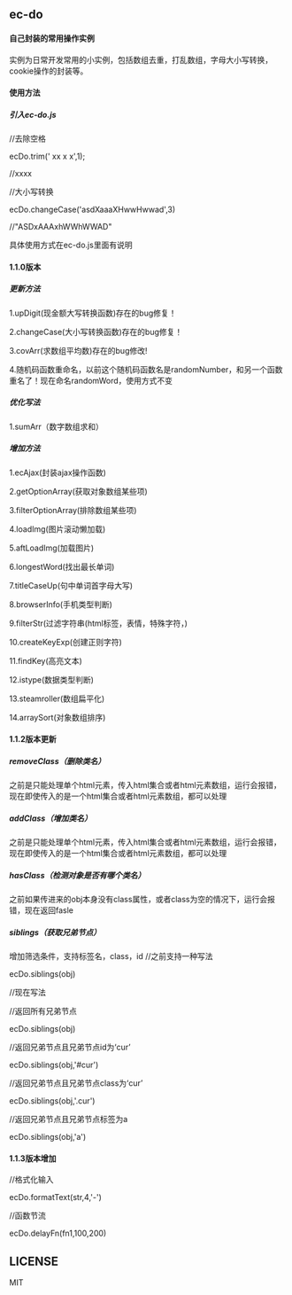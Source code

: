 ## ec-do

#### 自己封装的常用操作实例
实例为日常开发常用的小实例，包括数组去重，打乱数组，字母大小写转换，cookie操作的封装等。

#### 使用方法
##### 引入ec-do.js
//去除空格

ecDo.trim(' xx x x',1);

//xxxx


//大小写转换

ecDo.changeCase('asdXaaaXHwwHwwad',3)

//"ASDxAAAxhWWhWWAD"

具体使用方式在ec-do.js里面有说明

#### 1.1.0版本

##### 更新方法
1.upDigit(现金额大写转换函数)存在的bug修复！

2.changeCase(大小写转换函数)存在的bug修复！

3.covArr(求数组平均数)存在的bug修改!

4.随机码函数重命名，以前这个随机码函数名是randomNumber，和另一个函数重名了！现在命名randomWord，使用方式不变

##### 优化写法

1.sumArr（数字数组求和）

##### 增加方法

1.ecAjax(封装ajax操作函数)

2.getOptionArray(获取对象数组某些项)

3.filterOptionArray(排除数组某些项)

4.loadImg(图片滚动懒加载)

5.aftLoadImg(加载图片)

6.longestWord(找出最长单词)

7.titleCaseUp(句中单词首字母大写)

8.browserInfo(手机类型判断)

9.filterStr(过滤字符串(html标签，表情，特殊字符，)

10.createKeyExp(创建正则字符)

11.findKey(高亮文本)

12.istype(数据类型判断)

13.steamroller(数组扁平化)

14.arraySort(对象数组排序)

#### 1.1.2版本更新
##### removeClass（删除类名）
之前是只能处理单个html元素，传入html集合或者html元素数组，运行会报错，现在即使传入的是一个html集合或者html元素数组，都可以处理

##### addClass（增加类名）
之前是只能处理单个html元素，传入html集合或者html元素数组，运行会报错，现在即使传入的是一个html集合或者html元素数组，都可以处理

##### hasClass（检测对象是否有哪个类名）
之前如果传进来的obj本身没有class属性，或者class为空的情况下，运行会报错，现在返回fasle

##### siblings（获取兄弟节点）
增加筛选条件，支持标签名，class，id
//之前支持一种写法

ecDo.siblings(obj)

//现在写法

//返回所有兄弟节点

ecDo.siblings(obj)

//返回兄弟节点且兄弟节点id为‘cur’

ecDo.siblings(obj,'#cur')

//返回兄弟节点且兄弟节点class为‘cur’

ecDo.siblings(obj,'.cur')

//返回兄弟节点且兄弟节点标签为a

ecDo.siblings(obj,'a')

#### 1.1.3版本增加

//格式化输入

ecDo.formatText(str,4,'-')

//函数节流

ecDo.delayFn(fn1,100,200)

## LICENSE
MIT
